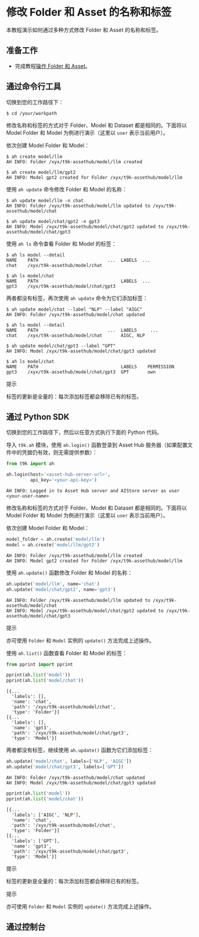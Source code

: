 # 修改 Folder 和 Asset 的名称和标签

本教程演示如何通过多种方式修改 Folder 和 Asset 的名称和标签。

## 准备工作

* 完成教程[操作 Folder 和 Asset](./manipulate-folder-asset.md)。

## 通过命令行工具

切换到您的工作路径下：

```shell
$ cd /your/workpath
```

修改名称和标签的方式对于 Folder、Model 和 Dataset 都是相同的。下面将以 Model Folder 和 Model 为例进行演示（这里以 `user` 表示当前用户）。

依次创建 Model Folder 和 Model：

```shell
$ ah create model/llm
AH INFO: Folder /xyx/t9k-assethub/model/llm created

$ ah create model/llm/gpt2
AH INFO: Model gpt2 created for Folder /xyx/t9k-assethub/model/llm
```

使用 `ah update` 命令修改 Folder 和 Model 的名称：

```shell
$ ah update model/llm -n chat
AH INFO: Folder /xyx/t9k-assethub/model/llm updated to /xyx/t9k-assethub/model/chat

$ ah update model/chat/gpt2 -n gpt3
AH INFO: Model /xyx/t9k-assethub/model/chat/gpt2 updated to /xyx/t9k-assethub/model/chat/gpt3
```

使用 `ah ls` 命令查看 Folder 和 Model 的标签：

```shell
$ ah ls model --detail
NAME    PATH                          ...  LABELS  ...
chat    /xyx/t9k-assethub/model/chat

$ ah ls model/chat
NAME    PATH                               LABELS  ...
gpt3    /xyx/t9k-assethub/model/chat/gpt3
```

两者都没有标签，再次使用 `ah update` 命令为它们添加标签：

```shell
$ ah update model/chat --label "NLP" --label "AIGC"
AH INFO: Folder /xyx/t9k-assethub/model/chat updated

$ ah ls model --detail
NAME    PATH                          ...  LABELS     ...
chat    /xyx/t9k-assethub/model/chat       AIGC, NLP
```

```shell
$ ah update model/chat/gpt3 --label "GPT"
AH INFO: Model /xyx/t9k-assethub/model/chat/gpt3 updated

$ ah ls model/chat
NAME    PATH                               LABELS    PERMISSION
gpt3    /xyx/t9k-assethub/model/chat/gpt3  GPT       own
```

<aside class="note tip">
<div class="title">提示</div>

标签的更新是全量的：每次添加标签都会移除已有的标签。

</aside>

## 通过 Python SDK

切换到您的工作路径下，然后以任意方式执行下面的 Python 代码。

导入 `t9k.ah` 模块，使用 `ah.login()` 函数登录到 Asset Hub 服务器（如果配置文件中的凭据仍有效，则无需提供参数）：

```python
from t9k import ah

ah.login(host='<asset-hub-server-url>',
         api_key='<your-api-key>')
```

```
AH INFO: Logged in to Asset Hub server and AIStore server as user <your-user-name>
```

修改名称和标签的方式对于 Folder、Model 和 Dataset 都是相同的。下面将以 Model Folder 和 Model 为例进行演示（这里以 `user` 表示当前用户）。

依次创建 Model Folder 和 Model：

```python
model_folder = ah.create('model/llm')
model = ah.create('model/llm/gpt2')
```

```
AH INFO: Folder /xyx/t9k-assethub/model/llm created
AH INFO: Model gpt2 created for Folder /xyx/t9k-assethub/model/llm
```

使用 `ah.update()` 函数修改 Folder 和 Model 的名称：

```python
ah.update('model/llm', name='chat')
ah.update('model/chat/gpt2', name='gpt3')
```

```
AH INFO: Folder /xyx/t9k-assethub/model/llm updated to /xyx/t9k-assethub/model/chat
AH INFO: Model /xyx/t9k-assethub/model/chat/gpt2 updated to /xyx/t9k-assethub/model/chat/gpt3
```

<aside class="note tip">
<div class="title">提示</div>

亦可使用 `Folder` 和 `Model` 实例的 `update()` 方法完成上述操作。

</aside>

使用 `ah.list()` 函数查看 Folder 和 Model 的标签：

```python
from pprint import pprint

pprint(ah.list('model'))
pprint(ah.list('model/chat'))
```

```
[{...
  'labels': [],
  'name': 'chat',
  'path': '/xyx/t9k-assethub/model/chat',
  'type': 'Folder'}]
[{...
  'labels': [],
  'name': 'gpt3',
  'path': '/xyx/t9k-assethub/model/chat/gpt3',
  'type': 'Model'}]
```

两者都没有标签，继续使用 `ah.update()` 函数为它们添加标签：

```python
ah.update('model/chat', labels=['NLP', 'AIGC'])
ah.update('model/chat/gpt3', labels=['GPT'])
```

```
AH INFO: Folder /xyx/t9k-assethub/model/chat updated
AH INFO: Model /xyx/t9k-assethub/model/chat/gpt3 updated
```

```python
pprint(ah.list('model'))
pprint(ah.list('model/chat'))
```

```
[{...
  'labels': ['AIGC', 'NLP'],
  'name': 'chat',
  'path': '/xyx/t9k-assethub/model/chat',
  'type': 'Folder'}]
[{...
  'labels': ['GPT'],
  'name': 'gpt3',
  'path': '/xyx/t9k-assethub/model/chat/gpt3',
  'type': 'Model'}]
```

<aside class="note tip">
<div class="title">提示</div>

标签的更新是全量的：每次添加标签都会移除已有的标签。

</aside>

<aside class="note tip">
<div class="title">提示</div>

亦可使用 `Folder` 和 `Model` 实例的 `update()` 方法完成上述操作。

</aside>

## 通过控制台
